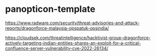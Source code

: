 # panopticon-template

https://www.radware.com/security/threat-advisories-and-attack-reports/dragonforce-malaysia-opspatuk-opsindia/

https://cloudsek.com/threatintelligence/hacktivist-group-dragonforce-actively-targeting-indian-entities-shares-an-exploit-for-a-critical-confluence-server-vulnerability-cve-2022-26134/
